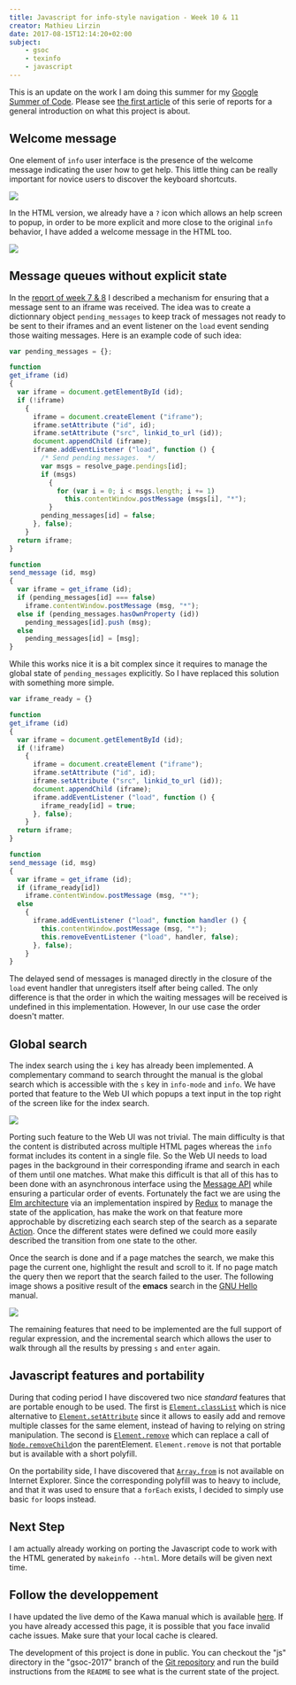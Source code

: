 ```yaml
---
title: Javascript for info-style navigation - Week 10 & 11
creator: Mathieu Lirzin
date: 2017-08-15T12:14:20+02:00
subject:
    - gsoc
    - texinfo
    - javascript
---
```


This is an update on the work I am doing this summer for my [Google Summer of Code](https://summerofcode.withgoogle.com/projects/#6199074135998464).  Please see [the first article](./gsoc-2017-1.md) of this serie of reports for a general introduction on what this project is about.

## Welcome message

One element of `info` user interface is the presence of the welcome message indicating the user how to get help.  This little thing can be really important for novice users to discover the keyboard shortcuts.

![](/images/info-tui-welcome.png)

In the HTML version, we already have a `?` icon which allows an help screen to popup, in order to be more explicit and more close to the original `info` behavior, I have added a welcome message in the HTML too.

![](/images/info-welcome.png)

## Message queues without explicit state

In the [report of week 7 & 8](./gsoc-2017-7+8.md) I described a mechanism for ensuring that a message sent to an iframe was received.  The idea was to create a dictionnary object `pending_messages` to keep track of messages not ready to be sent to their iframes and an event listener on the `load` event sending those waiting messages.  Here is an example code of such idea:

```js
var pending_messages = {};

function
get_iframe (id)
{
  var iframe = document.getElementById (id);
  if (!iframe)
    {
      iframe = document.createElement ("iframe");
      iframe.setAttribute ("id", id);
      iframe.setAttribute ("src", linkid_to_url (id));
      document.appendChild (iframe);
      iframe.addEventListener ("load", function () {
        /* Send pending messages.  */
        var msgs = resolve_page.pendings[id];
        if (msgs)
          {
            for (var i = 0; i < msgs.length; i += 1)
              this.contentWindow.postMessage (msgs[i], "*");
          }
        pending_messages[id] = false;
      }, false);
    }
  return iframe;
}

function
send_message (id, msg)
{
  var iframe = get_iframe (id);
  if (pending_messages[id] === false)
    iframe.contentWindow.postMessage (msg, "*");
  else if (pending_messages.hasOwnProperty (id))
    pending_messages[id].push (msg);
  else
    pending_messages[id] = [msg];
}
```

While this works nice it is a bit complex since it requires to manage the global state of `pending_messages` explicitly.  So I have replaced this solution with something more simple.

```js
var iframe_ready = {}

function
get_iframe (id)
{
  var iframe = document.getElementById (id);
  if (!iframe)
    {
      iframe = document.createElement ("iframe");
      iframe.setAttribute ("id", id);
      iframe.setAttribute ("src", linkid_to_url (id));
      document.appendChild (iframe);
      iframe.addEventListener ("load", function () {
        iframe_ready[id] = true;
      }, false);
    }
  return iframe;
}

function
send_message (id, msg)
{
  var iframe = get_iframe (id);
  if (iframe_ready[id])
    iframe.contentWindow.postMessage (msg, "*");
  else
    {
      iframe.addEventListener ("load", function handler () {
        this.contentWindow.postMessage (msg, "*");
        this.removeEventListener ("load", handler, false);
      }, false);
    }
}
```

The delayed send of messages is managed directly in the closure of the `load` event handler that unregisters itself after being called.  The only difference is that the order in which the waiting messages will be received is undefined in this implementation.  However, In our use case the order doesn't matter.

## Global search

The index search using the `i` key has already been implemented.  A complementary command to search throught the manual is the global search which is accessible with the `s` key in `info-mode` and `info`.  We have ported that feature to the Web UI which popups a text input in the top right of the screen like for the index search.

![](/images/info-search.png)

Porting such feature to the Web UI was not trivial.  The main difficulty is that the content is distributed across multiple HTML pages whereas the `info` format includes its content in a single file.  So the Web UI needs to load pages in the background in their corresponding iframe and search in each of them until one matches.  What make this difficult is that all of this has to been done with an asynchronous interface using the [Message API](https://developer.mozilla.org/en-US/docs/Web/API/Window/postMessage) while ensuring a particular order of events.  Fortunately the fact we are using the [Elm architecture](https://guide.elm-lang.org/architecture/) via an implementation inspired by [Redux](http://redux.js.org/docs/introduction/CoreConcepts.html) to manage the state of the application, has make the work on that feature more approchable by discretizing each search step of the search as a separate [Action](http://redux.js.org/docs/basics/Actions.html).  Once the different states were defined we could more easily described the transition from one state to the other.

Once the search is done and if a page matches the search, we make this page the current one, highlight the result and scroll to it.  If no page match the query then we report that the search failed to the user.  The following image shows a positive result of the **emacs** search in the [GNU Hello](https://www.gnu.org/software/hello/) manual.

![](/images/info-search-result.png)

The remaining features that need to be implemented are the full support of regular expression, and the incremental search which allows the user to walk through all the results by pressing `s` and `enter` again.

## Javascript features and portability

During that coding period I have discovered two nice *standard* features that are portable enough to be used.  The first is [`Element.classList`](https://developer.mozilla.org/en-US/docs/Web/API/Element/classList) which is nice alternative to [`Element.setAttribute`](https://developer.mozilla.org/en-US/docs/Web/API/Element/setAttribute) since it allows to easily add and remove multiple classes for the same element, instead of having to relying on string manipulation.  The second is [`Element.remove`](https://developer.mozilla.org/en-US/docs/Web/API/ChildNode/remove) which can replace a call of [`Node.removeChild`](https://developer.mozilla.org/en-US/docs/Web/API/Node/removeChild)on the parentElement. `Element.remove` is not that portable but is available with a short polyfill.

On the portability side, I have discovered that [`Array.from`](https://developer.mozilla.org/en-US/docs/Web/JavaScript/Reference/Global_Objects/Array/from) is not available on Internet Explorer. Since the corresponding polyfill was to heavy to include, and that it was used to ensure that a `forEach` exists, I decided to simply use basic `for` loops instead.

## Next Step

I am actually already working on porting the Javascript code to work with the HTML generated by `makeinfo --html`.  More details will be given next time.

## Follow the developpement

I have updated the live demo of the Kawa manual which is available [here](https://www.gnu.org/software/texinfo/gsoc-2017-js-example/kawa).  If you have already accessed this page, it is possible that you face invalid cache issues.  Make sure that your local cache is cleared.

The development of this project is done in public.  You can checkout the "js" directory in the "gsoc-2017" branch of the [Git repository](https://git.savannah.gnu.org/git/texinfo.git) and run the build instructions from the `README` to see what is the current state of the project.
